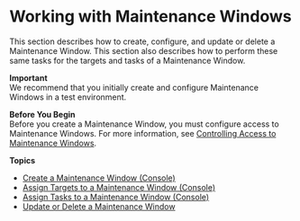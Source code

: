 # Working with Maintenance Windows<a name="sysman-maintenance-working"></a>

This section describes how to create, configure, and update or delete a Maintenance Window\. This section also describes how to perform these same tasks for the targets and tasks of a Maintenance Window\.

**Important**  
We recommend that you initially create and configure Maintenance Windows in a test environment\. 

**Before You Begin**  
Before you create a Maintenance Window, you must configure access to Maintenance Windows\. For more information, see [Controlling Access to Maintenance Windows](sysman-maintenance-permissions.md)\.

**Topics**
+ [Create a Maintenance Window \(Console\)](sysman-maintenance-create-mw.md)
+ [Assign Targets to a Maintenance Window \(Console\)](sysman-maintenance-assign-targets.md)
+ [Assign Tasks to a Maintenance Window \(Console\)](sysman-maintenance-assign-tasks.md)
+ [Update or Delete a Maintenance Window](sysman-maintenance-update.md)